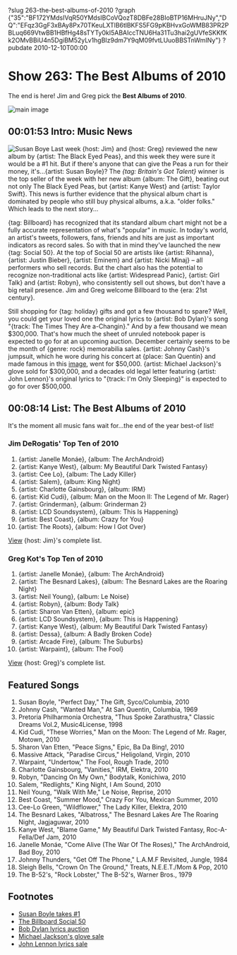 ?slug 263-the-best-albums-of-2010
?graph {"35":"BF172YMdsIVqR50YMdsIBCoVQozT8DBFe28BIoBTP16MHruJNy","DQ":"EFqz3GgF3xBAy8Px70TKeuLXTlB6tlBKFS5FG9pKBHvxGoWMB83PR2PBLuq669VtwBB1HBfHg48sTYTy0kI5ABAIccTNU6Ha31Tu3hai2gUVfeSKKfKk2OMvBBiU4n5DgiBM52yLv1hgBIz9dm7Y9qM09fvtLUuoBBSTnWmINy"}
?pubdate 2010-12-10T00:00

# Show 263: The Best Albums of 2010
The end is here! Jim and Greg pick the **Best Albums of 2010**.

![main image](https://static.soundopinions.org/images/2010/bestof2010.jpg)

## 00:01:53 Intro: Music News
![Susan Boye](https://static.soundopinions.org/images/2010/susan-boyle.jpg)
Last week {host: Jim} and {host: Greg} reviewed the new album by {artist: The Black Eyed Peas}, and this week they were sure it would be a #1 hit. But if there's anyone that can give the Peas a run for their money, it's...{artist: Susan Boyle}? The *{tag: Britain's Got Talent}* winner is the top seller of the week with her new album {album: The Gift}, beating out not only The Black Eyed Peas, but {artist: Kanye West} and {artist: Taylor Swift}. This news is further evidence that the physical album chart is dominated by people who still buy physical albums, a.k.a. "older folks." Which leads to the next story...

{tag: Billboard} has recognized that its standard album chart might not be a fully accurate representation of what's "popular" in music. In today's world, an artist's tweets, followers, fans, friends and hits are just as important indicators as record sales. So with that in mind they've launched the new {tag: Social 50}. At the top of Social 50 are artists like {artist: Rihanna}, {artist:  Justin Bieber}, {artist: Eminem} and {artist: Nicki Minaj} – all performers who sell records. But the chart also has the potential to recognize non-traditional acts like {artist: Widespread Panic}, {artist: Girl Talk} and {artist: Robyn}, who consistently sell out shows, but don't have a big retail presence. Jim and Greg welcome Billboard to the {era: 21st century}.

Still shopping for {tag: holiday} gifts and got a few thousand to spare? Well, you could get your loved one the original lyrics to {artist: Bob Dylan}'s song "{track: The Times They Are a-Changin}." And by a few thousand we mean $300,000. That's how much the sheet of unruled notebook paper is expected to go for at an upcoming auction. December certainly seems to be the month of {genre: rock} memorabilia sales. {artist: Johnny Cash}'s jumpsuit, which he wore during his concert at {place: San Quentin} and made famous in this [image](http://www.penmachine.com/images/cashfinger-big.jpg), went for $50,000. {artist: Michael Jackson}'s glove sold for $300,000, and a decades old legal letter featuring {artist: John Lennon}'s original lyrics to "{track: I'm Only Sleeping}" is expected to go for over $500,000. 

## 00:08:14 List: The Best Albums of 2010
It's the moment all music fans wait for...the end of the year best-of list!

### Jim DeRogatis' Top Ten of 2010
1. {artist: Janelle Monáe}, {album: The ArchAndroid}
2. {artist: Kanye West}, {album: My Beautiful Dark Twisted Fantasy}
3. {artist: Cee Lo}, {album: The Lady Killer}
4. {artist: Salem}, {album: King Night} 
5. {artist: Charlotte Gainsbourg}, {album: IRM}
6. {artist: Kid Cudi}, {album: Man on the Moon II: The Legend of Mr. Rager}
7. {artist: Grinderman}, {album: Grinderman 2}
8. {artist: LCD Soundsystem}, {album: This Is Happening}
9. {artist: Best Coast}, {album: Crazy for You}
10. {artist: The Roots}, {album: How I Got Over}

[View](http://www.wbez.org/blog/jim-derogatis/reasons-living-my-50-favorite-albums-2010-part-one) {host: Jim}'s complete list.

### Greg Kot's Top Ten of 2010
1. {artist: Janelle Monáe}, {album: The ArchAndroid}
2. {artist: The Besnard Lakes}, {album: The Besnard Lakes are the Roaring Night}
3. {artist: Neil Young}, {album: Le Noise}
4. {artist: Robyn}, {album: Body Talk}
5. {artist: Sharon Van Etten}, {album: epic}
6. {artist: LCD Soundsystem}, {album: This is Happening}
7. {artist: Kanye West}, {album: My Beautiful Dark Twisted Fantasy}
8. {artist: Dessa}, {album: A Badly Broken Code}
9. {artist: Arcade Fire}, {album: The Suburbs}
10. {artist: Warpaint}, {album: The Fool}

[View](http://articles.chicagotribune.com/2010-12-04/entertainment/sc-ent-1201-best-albums-rock-20101204_1_le-noise-top-albums-body-talk) {host: Greg}'s complete list.

## Featured Songs
1. Susan Boyle, "Perfect Day," The Gift, Syco/Columbia, 2010
2. Johnny Cash, "Wanted Man," At San Quentin, Columbia, 1969
3. Pretoria Philharmonia Orchestra, "Thus Spoke Zarathustra," Classic Dreams Vol.2, Music4License, 1998
4. Kid Cudi, "These Worries," Man on the Moon: The Legend of Mr. Rager, Motown, 2010
5. Sharon Van Etten, "Peace Signs," Epic, Ba Da Bing!, 2010
6. Massive Attack, "Paradise Circus," Heligoland, Virgin, 2010
7. Warpaint, "Undertow," The Fool, Rough Trade, 2010
8. Charlotte Gainsbourg, "Vanities," IRM, Elektra, 2010
9. Robyn, "Dancing On My Own," Bodytalk, Konichiwa, 2010
10. Salem, "Redlights," King Night, I Am Sound, 2010
11. Neil Young, "Walk With Me," Le Noise, Reprise, 2010
12. Best Coast, "Summer Mood," Crazy For You, Mexican Summer, 2010
13. Cee-Lo Green, "Wildflower," The Lady Killer, Elektra, 2010
14. The Besnard Lakes, "Albatross," The Besnard Lakes Are The Roaring Night, Jagjaguwar, 2010
15. Kanye West, "Blame Game," My Beautiful Dark Twisted Fantasy, Roc-A-Fella/Def Jam, 2010
16. Janelle Monáe, "Come Alive (The War Of The Roses)," The ArchAndroid, Bad Boy, 2010
17. Johnny Thunders, "Get Off The Phone," L.A.M.F Revisited, Jungle, 1984
18. Sleigh Bells, "Crown On The Ground," Treats, N.E.E.T./Mom & Pop, 2010
19. The B-52's, "Rock Lobster," The B-52's, Warner Bros., 1979

## Footnotes
- [Susan Boyle takes #1](http://www.billboard.com/news/boyle-back-to-no-1-on-billboard-200-peas-1004133942.story?tag=hpflash2)
- [The Billboard Social 50](http://www.billboard.com/charts/social-50)
- [Bob Dylan lyrics auction](http://artsbeat.blogs.nytimes.com/2010/11/29/sign-of-the-times-dylans-lyrics-for-sale/)
- [Michael Jackson's glove sale](http://www.bbc.co.uk/news/entertainment-arts-11927570)
- [John Lennon lyrics sale](http://www.telegraph.co.uk/news/newstopics/howaboutthat/8153839/John-Lennon-penned-Im-Only-Sleeping-lyrics-on-bill.html)
